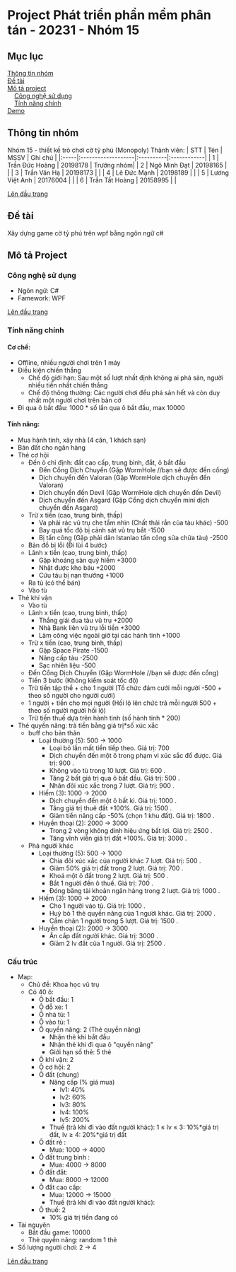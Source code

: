 # Project Phát triển phần mềm phân tán - 20231 - Nhóm 15
<a name="top"><a>
## Mục lục

[Thông tin nhóm](#info)\
[Đề tài](#topic)\
[Mô tả project](#project)\
&nbsp;&nbsp;&nbsp; [Công nghệ sử dụng](#use)\
&nbsp;&nbsp;&nbsp; [Tính năng chính](#main-feature)\
[Demo](#demo)

## Thông tin nhóm <a name="info"></a>

Nhóm 15 - thiết kế trò chơi cờ tỷ phú (Monopoly)
Thành viên:
| STT  | Tên                | MSSV      | Ghi chú     |
|:-----|:-------------------|:----------|:------------|
|  1   |  Trần Đức Hoàng    | 20198178  |  Trưởng nhóm|
|  2   |  Ngô Minh Đạt      | 20198165  |             |
|  3   | Trần Văn Hạ        | 20198173  |             |
|  4   | Lê Đức Mạnh        | 20198189  |             |
|  5   | Lương Việt Anh     | 20176004  |             |
|  6   | Trần Tất Hoàng     | 20158995  |             |

[Lên đầu trang](#top)
## Đề tài <a name="topic"></a>

Xây dựng game cờ tỷ phú trên wpf bằng ngôn ngữ c#

## Mô tả Project <a name="project"></a>

### Công nghệ sử dụng <a name="use"></a>

- Ngôn ngữ: C#
- Famework: WPF 

[Lên đầu trang](#top)
### Tính năng chính <a name="main-feature"></a>
  #### Cơ chế:
  - Offline, nhiều người chơi trên 1 máy
  - Điều kiện chiến thắng
    - Chế độ giới hạn: Sau một số lượt nhất định không ai phá sản, người nhiều tiền nhất chiến thắng
    - Chế độ thông thường: Các người chơi đều phá sản hết và còn duy nhất một người chơi trên bàn cờ
  - Đi qua ô bắt đầu: 1000 * số lần qua ô bắt đầu, max 10000

  #### Tính năng:
  - Mua hành tinh, xây nhà (4 căn, 1 khách sạn)
  - Bán đất cho ngân hàng
  - Thẻ cơ hội
    - Đến ô chỉ định: đất cao cấp, trung bình, đắt, ô bắt đầu
        - Đến Cổng Dịch Chuyển (Gặp WormHole //bạn sẽ được đến cổng)
        - Dịch chuyển đến Valoran (Gặp WormHole dịch chuyển đến Valoran)
        - Dịch chuyển đến Devil (Gặp WormHole dịch chuyển đến Devil)
        - Dịch chuyển đến Asgard (Gặp Cổng dịch chuyển mini dịch chuyển đến Asgard)
    - Trừ x tiền (cao, trung bình, thấp)
        - Va phải rác vũ trụ che tầm nhìn (Chất thải rắn của tàu khác) -500
        - Bay quá tốc độ bị cảnh sát vũ trụ bắt -1500
        - Bị tấn công (Gặp phải dân Istanlao tấn công sửa chữa tàu) -2500
    - Bản đồ bị lỗi (Đi lùi 4 bước)
    - Lãnh x tiền (cao, trung bình, thấp)
        - Gặp khoáng sản quý hiếm +3000
        - Nhặt được kho báu +2000
        - Cứu tàu bị nạn thưởng +1000
    - Ra tù (có thể bán)
    - Vào tù
  - Thẻ khí vận
    - Vào tù
    - Lãnh x tiền (cao, trung bình, thấp)
        - Thắng giải đua tàu vũ trụ +2000
        - Nhà Bank liên vũ trụ lỗi tiền +3000
        - Làm công việc ngoài giờ tại các hành tinh +1000
    - Trừ x tiền (cao, trung bình, thấp)
        - Gặp Space Pirate -1500
        - Nâng cấp tàu -2500
        - Sạc nhiên liệu -500
    - Đến Cổng Dịch Chuyển (Gặp WormHole //bạn sẽ được đến cổng)
    - Tiến 3 bước (Không kiểm soát tốc độ)
    - Trừ tiền tập thể + cho 1 người (Tổ chức đám cưới mỗi người -500 + theo số người cho người cưới)
    - 1 người + tiền cho mọi người (Hối lộ lên chức trả mỗi người 500  + theo số người người hối lộ)
    - Trừ tiền thuế dựa trên hành tinh (số hành tinh * 200)
- Thẻ quyền năng: trả tiền bằng giá trị*số xúc xắc
    - buff cho bản thân
        - Loại thường (5): 500 → 1000
            - Loại bỏ lần mất tiền tiếp theo. Giá trị: 700
            - Dịch chuyển đến một ô trong phạm vi xúc sắc đổ được. Giá trị: 900 .
            - Không vào tù trong 10 lượt. Giá trị: 600 .
            - Tăng 2 bất giá trị qua ô bắt đầu. Giá trị: 500 .
            - Nhân đôi xúc xắc trong 7 lượt. Giá trị: 900 .
        - Hiếm (3): 1000 → 2000
            - Dịch chuyển đến một ô bất kì. Giá trị: 1000 .
            - Tăng giá trị thuê đất +100%. Giá trị: 1500 .
            - Giảm tiền nâng cấp -50% (chọn 1 khu đất). Giá trị: 1800 .
        - Huyền thoại (2): 2000 → 3000
            - Trong 2 vòng không dính hiệu ứng bất lợi. Giá trị: 2500 .
            - Tăng vĩnh viễn giá trị đất +100%. Giá trị: 3000 .
    - Phá người khác
        - Loại thường (5): 500 → 1000
            - Chia đôi xúc xắc của người khác 7 lượt. Giá trị: 500 .
            - Giảm 50% giá trị đất trong 2 lượt. Giá trị: 700 .
            - Khoá một ô đất trong 2 lượt. Giá trị: 500 .
            - Bắt 1 người đến ô thuế. Giá trị: 700 .
            - Đóng băng tài khoản ngân hàng trong 2 lượt. Giá trị: 1000 .
        - Hiếm (3): 1000 → 2000
            - Cho 1 người vào tù. Giá trị: 1000 .
            - Huỷ bỏ 1 thẻ quyền năng của 1 người khác. Giá trị: 2000 .
            - Cầm chân 1 người trong 5 lượt. Giá trị: 1500 .
        - Huyền thoại (2): 2000 → 3000
            - Ăn cắp đất người khác. Giá trị: 3000 .
            - Giảm 2 lv đất của 1 người. Giá trị: 2500 .
  
### Cấu trúc
  - Map:
    - Chủ đề: Khoa học vũ trụ
    - Có 40 ô:
        - Ô bắt đầu: 1
        - Ô đỗ xe: 1
        - Ô nhà tù: 1
        - Ô vào tù: 1
        - Ô quyền năng: 2 (Thẻ quyền năng)
            - Nhận thẻ khi bắt đầu
            - Nhận thẻ khi đi qua ô "quyền năng"
            - Giới hạn số thẻ: 5 thẻ
        - Ô khí vận: 2
        - Ô cơ hội: 2
        - Ô đất (chung)
            - Nâng cấp (% giá mua)
                - lv1: 40%
                - lv2: 60%
                - lv3: 80%
                - lv4: 100%
                - lv5: 200%
            - Thuế (trả khi đi vào đất người khác): 1 ≤ lv ≤ 3: 10%*giá trị đất, lv ≥ 4: 20%*giá trị đất
        - Ô đất rẻ :
            - Mua: 1000 → 4000
        - Ô đất trung bình :
            - Mua: 4000 → 8000
        - Ô đất đắt:
            - Mua: 8000 → 12000
        - Ô đất cao cấp:
            - Mua: 12000 → 15000
            - Thuế (trả khi đi vào đất người khác):
        - Ô thuế: 2
            - 10% giá trị tiền đang có
  - Tài nguyên
    - Bắt đầu game: 10000
    - Thẻ quyền năng: random 1 thẻ
  - Số lượng người chơi: 2 -> 4
    


  
[Lên đầu trang](#top)
